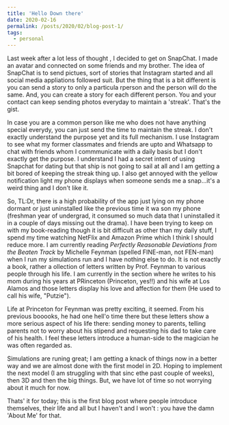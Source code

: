 ```yaml
---
title: 'Hello Down there'
date: 2020-02-16
permalink: /posts/2020/02/blog-post-1/
tags:
  - personal
---
```


Last week after a lot less of thought , I decided to get on SnapChat. I made an avatar and connected on some friends and my brother. The idea of SnapChat is to send pictues, sort of stories that Instagram started and all social media appliations followed suit. But the thing that is a bit different is you can send a story to only a particula rperson and the person will do the same. And, you can create a story for each different person. You and your contact can keep sending photos everyday to maintain a 'streak'. That's the gist.

In case you are a common person like me who does not have anything special everydy, you can just send the time to maintain the streak. I don't exactly understand the purpose yet and its full mechanism. I use Instagram to see what my former classmates and friends are upto and Whatsapp to chat with friends whom I commmunicate with a daily basis but I don't exactly get the purpose. I understand I had a secret intent of using Snapchat for dating but that ship is not going to sail at all and I am getting a bit bored of keeping the streak thing up.
I also get annoyed with the yellow notification light my phone displays when someone sends me a snap...it's a weird thing and I don't like it.

So, TL:Dr, there is a high probability of the app just lying on my phone dormant or just uninstalled like the previous time it wa son my phone (freshman year of undergrad, it consumed so much data that I uninstalled it in a couple of days missing out the drama).
I have been trying to keep on with my book-reading though it is bit difficult as other than my daily stuff, I spend my time watching NetFlix and Amazon Prime which I think I should reduce more. I am currently reading *Perfectly Reasonable Deviations from the Beaten Track* by Michelle Feynman (spelled FINE-man, not FEN-man) when I run my simulations run and I have nothing else to do. It is not exactly a book, rather a ollection of letters written by Prof. Feynman to various people through his life. I am currently in the section where he writes to his mom during his years at PRinceton (Princeton, yes!!) and his wife at Los Alamos and those letters display his love and affection for them (He used to call his wife, "Putzie"). 

Life at Princeton for Feynman was pretty exciting, it seemed. From his previous booooks, he had one hell'o time there but these letters show a more serious aspect of his life there: sending money to parents, telling parents not to worry about his stipend and requesting his dad to take care of his health. I feel these letters introduce a human-side to the magician he was often regarded as. 

Simulations are runing great; I am getting a knack of things now in a better way and we are almost done with the first model in 2D. Hoping to implement the next model (I am struggling with that sinc ethe past couple of weeks), then 3D and then the big things. But, we have lot of time so not worrying about it much for now.

Thats' it for today; this is the first blog post where people introduce themselves, their life and all but I haven't and I won't : you have the damn 'About Me'  for that. 


